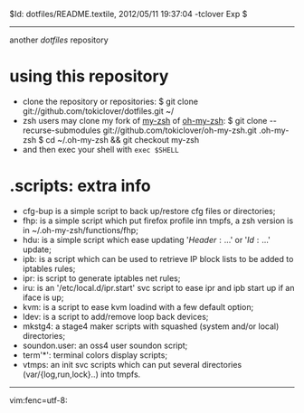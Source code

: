 $Id: dotfiles/README.textile, 2012/05/11 19:37:04 -tclover Exp $

---

another _dotfiles_ repository

# using this repository

* clone the repository or repositories: 
	$ git clone git://github.com/tokiclover/dotfiles.git ~/
* zsh users may clone my fork of [my-zsh][] of [oh-my-zsh][]: 
	$ git clone --recurse-submodules git://github.com/tokiclover/oh-my-zsh.git .oh-my-zsh
	$ cd ~/.oh-my-zsh && git checkout my-zsh
* and then exec your shell with `exec $SHELL`

# .scripts: extra info

* cfg-bup is a simple script to back up/restore cfg files or directories;
* fhp: is a simple script which put firefox profile inn tmpfs, 
	a zsh version is in ~/.oh-my-zsh/functions/fhp;
* hdu: is a simple script which ease updating '$Header:...$' or '$Id:...$' update;
* ipb: is a script which can be used to retrieve IP block lists to be added to iptables rules;
* ipr: is script to generate iptables net rules;
* iru: is an '/etc/local.d/ipr.start' svc script to ease ipr and ipb start up if an iface is up;
* kvm: is a script to ease kvm loadind with a few default option;
* ldev: is a script to add/remove loop back devices;
* mkstg4: a stage4 maker scripts with squashed (system and/or local) directories;
* soundon.user: an oss4 user soundon script;
* term'*': terminal colors display scripts;
* vtmps: an init svc scripts which can put several directories (var/{log,run,lock}..) into tmpfs.

[my-zsh]: https://github.com/tokiclover/oh-my-zsh
[oh-my-zsh]: https://github.com/robbyrussell/oh-my-zsh

---
vim:fenc=utf-8:
